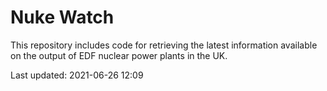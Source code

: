 # Nuke Watch

This repository includes code for retrieving the latest information available on the output of EDF nuclear power plants in the UK.

Last updated: 2021-06-26 12:09